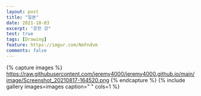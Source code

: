 ```yaml
---
layout: post
title: "일본"
date: 2021-10-03
excerpt: "흔한 강"
test: true
tags: [Drawing]
feature: https://imgur.com/NeFndvm
comments: false
---
```



{% capture images %}
https://raw.githubusercontent.com/jeremy4000/jeremy4000.github.io/main/image/Screenshot_20210817-164520.png
{% endcapture %}
{% include gallery images=images caption=" " cols=1 %}

